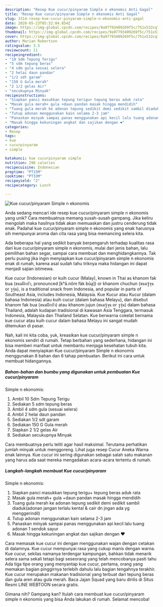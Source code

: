 ```yaml
---
description: "Resep Kue cucur/pinyaram Simple n ekonomis Anti Gagal"
title: "Resep Kue cucur/pinyaram Simple n ekonomis Anti Gagal"
slug: 3314-resep-kue-cucur-pinyaram-simple-n-ekonomis-anti-gagal
date: 2020-05-23T05:52:04.854Z
image: https://img-global.cpcdn.com/recipes/9a97793409269f5c/751x532cq70/kue-cucurpinyaram-simple-n-ekonomis-foto-resep-utama.jpg
thumbnail: https://img-global.cpcdn.com/recipes/9a97793409269f5c/751x532cq70/kue-cucurpinyaram-simple-n-ekonomis-foto-resep-utama.jpg
cover: https://img-global.cpcdn.com/recipes/9a97793409269f5c/751x532cq70/kue-cucurpinyaram-simple-n-ekonomis-foto-resep-utama.jpg
author: Marian Robertson
ratingvalue: 3.5
reviewcount: 11
recipeingredient:
- "10 Sdm Tepung Terigu"
- "5 sdm tepung beras"
- "4 sdm gula sesuai selera"
- "2 helai daun pandan"
- "1/2 sdt garam"
- "150 G Gula merah"
- "2 1/2 gelas Air"
- "secukupnya Minyak"
recipeinstructions:
- "Siapkan panci masukkan tepung terigu+ tepung beras aduk rata"
- "Masak gula merah+ gula +daun pandan masak hingga mendidih"
- "Tuang gula merah ke adonan tepung sedikit demi sedikit sambil diaduk(adonan jangan terlalu kental &amp; cair dn jngan ada yg menggerindil)"
- "Tutup adonan menggunakan kain selama 2-3 jam"
- "Panaskan minyak sampai panas menggunakan api kecil lalu tuang adonan 1 sendok sayur"
- "Masak hingga kekuningan angkat dan sajikan dengan ❤️"
categories:
- Resep
tags:
- kue
- cucurpinyaram
- simple

katakunci: kue cucurpinyaram simple 
nutrition: 298 calories
recipecuisine: Indonesian
preptime: "PT15M"
cooktime: "PT33M"
recipeyield: "2"
recipecategory: Lunch

---
```



![Kue cucur/pinyaram
Simple n ekonomis](https://img-global.cpcdn.com/recipes/9a97793409269f5c/751x532cq70/kue-cucurpinyaram-simple-n-ekonomis-foto-resep-utama.jpg)

Anda sedang mencari ide resep kue cucur/pinyaram
simple n ekonomis yang unik? Cara membuatnya memang susah-susah gampang. Jika keliru mengolah maka hasilnya tidak akan memuaskan dan justru cenderung tidak enak. Padahal kue cucur/pinyaram
simple n ekonomis yang enak harusnya sih mempunyai aroma dan cita rasa yang bisa memancing selera kita.

Ada beberapa hal yang sedikit banyak berpengaruh terhadap kualitas rasa dari kue cucur/pinyaram
simple n ekonomis, mulai dari jenis bahan, lalu pemilihan bahan segar, sampai cara membuat dan menghidangkannya. Tak perlu pusing jika ingin menyiapkan kue cucur/pinyaram
simple n ekonomis enak di rumah, karena asal sudah tahu triknya maka hidangan ini dapat menjadi sajian istimewa.

Kue cucur (Indonesian) or kuih cucur (Malay), known in Thai as khanom fak bua (ขนมฝักบัว, pronounced [kʰā.nǒm fàk būa̯]) or khanom chuchun (ขนมจู้จุน or จูจุ่น), is a traditional snack from Indonesia, and popular in parts of Southeast Asia, includes Indonesia, Malaysia. Kue Kucur atau Kucur (dalam bahasa Indonesia) atau kuih cucur (dalam bahasa Melayu), dan disebut khanom fak bua (ขนมฝักบัว) atau khanom jujun (ขนมจู้จุน or จูจุ่น) dalam bahasa Thailand, adalah kudapan tradisional di kawasan Asia Tenggara, termasuk Indonesia, Malaysia dan Thailand Selatan. Kue berwarna cokelat bernama kue cucur atau kuih cucur dalam bahasa Melayu ini sangat mudah ditemukan di pasar.


Nah, kali ini kita coba, yuk, kreasikan kue cucur/pinyaram
simple n ekonomis sendiri di rumah. Tetap berbahan yang sederhana, hidangan ini bisa memberi manfaat untuk membantu menjaga kesehatan tubuh kita. Anda dapat menyiapkan Kue cucur/pinyaram
Simple n ekonomis menggunakan 8 bahan dan 6 tahap pembuatan. Berikut ini cara untuk membuat hidangannya.

<!--inarticleads1-->

##### Bahan-bahan dan bumbu yang digunakan untuk pembuatan Kue cucur/pinyaram
Simple n ekonomis:

1. Ambil 10 Sdm Tepung Terigu
1. Sediakan 5 sdm tepung beras
1. Ambil 4 sdm gula (sesuai selera)
1. Ambil 2 helai daun pandan
1. Sediakan 1/2 sdt garam
1. Sediakan 150 G Gula merah
1. Siapkan 2 1/2 gelas Air
1. Sediakan secukupnya Minyak


Cara membuatnya perlu teliti agar hasil maksimal. Terutama perhatikan jumlah minyak untuk menggoreng. Lihat juga resep Cucur Aneka Warna enak lainnya. Kue cucur ini sering digunakan sebagai salah satu makanan yang harus ada saat mereka mengadakan acara-acara tertentu di rumah. 

<!--inarticleads2-->

##### Langkah-langkah membuat Kue cucur/pinyaram
Simple n ekonomis:

1. Siapkan panci masukkan tepung terigu+ tepung beras aduk rata
1. Masak gula merah+ gula +daun pandan masak hingga mendidih
1. Tuang gula merah ke adonan tepung sedikit demi sedikit sambil diaduk(adonan jangan terlalu kental &amp; cair dn jngan ada yg menggerindil)
1. Tutup adonan menggunakan kain selama 2-3 jam
1. Panaskan minyak sampai panas menggunakan api kecil lalu tuang adonan 1 sendok sayur
1. Masak hingga kekuningan angkat dan sajikan dengan ❤️


Cara memasak kue cucur ini dengan menggunakan wajan dengan cetakan di dalamnya. Kue cucur mempunyai rasa yang cukup manis dengan warna. Kue cucur, sekilas namanya terdengar kampungan, bahkan tidak menarik selera sama sekali tetapi bagi seseorang yang telah mencobanya pasti tahu Ada tiga tipe orang yang menyantap kue cucur, pertama, orang yang memakan bagian pinggirnya terlebih dahulu lalu bagian tengahnya terakhir. Kue cucur merupakan makanan tradisional yang terbuat dari tepung beras dan gula aren atau gula merah. Baca Jajan Squad yang baru dirilis di Situs Resmi LINE WEBTOON secara gratis. 

Gimana nih? Gampang kan? Itulah cara membuat kue cucur/pinyaram
simple n ekonomis yang bisa Anda lakukan di rumah. Selamat mencoba!

